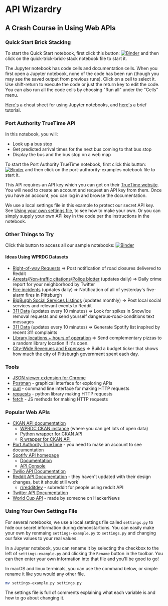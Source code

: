 # API Wizardry
## A Crash Course in Using Web APIs

### Quick Start Brick Stacking
To start the Quick Start notebook, first click this button: [![Binder](https://mybinder.org/badge.svg)](https://mybinder.org/v2/gh/WPRDC/api-training/master)
and then click on the quick-trick-brick-stack notebook file to start it.

The Jupyter notebook has code cells and documentation cells. When you first open a Jupyter notebook, none of the code has been run (though you may see the saved output from previous runs). Click on a cell to select it. Use shift-return to execute the code or just the return key to edit the code. You can also run all the code cells by choosing "Run all" under the "Cells" menu.

[Here's](https://s3.amazonaws.com/assets.datacamp.com/blog_assets/Jupyter_Notebook_Cheat_Sheet.pdf) a cheat sheet for using Jupyter notebooks, and [here's](https://medium.com/codingthesmartway-com-blog/getting-started-with-jupyter-notebook-for-python-4e7082bd5d46) a brief tutorial.

### Port Authority TrueTime API
In this notebook, you will:
* Look up a bus stop
* Get predicted arrival times for the next bus coming to that bus stop
* Display the bus and the bus stop on a web map

To start the Port Authority TrueTime notebook, first click this button: [![Binder](https://mybinder.org/badge.svg)](https://mybinder.org/v2/gh/WPRDC/api-training/master)
and then click on the port-authrority-examples notebook file to start it.

This API requires an API key which you can get on their [TrueTime website](http://truetime.portauthority.org/bustime/login.jsp).  You will need to create an account and request an API key from them. 
Once you have an account, you can log in and browse the documentation.

We use a local settings file in this example to protect our secret API key.
See [Using your own settings file](#using-your-own-settings-file), to see how to make your own.
Or you can simply supply your own API key in the code per the instructions in the notebook.


### Other Things to Try
Click this button to access all our sample notebooks: [![Binder](https://mybinder.org/badge.svg)](https://mybinder.org/v2/gh/WPRDC/api-training/master)

#### Ideas Using WPRDC Datasets 
* [Right-of-way Requests](https://data.wprdc.org/dataset/right-of-way-permits) ⇒ Post notification of road closures delivered to Reddit
* [Arrests](https://data.wprdc.org/dataset/arrest-data)/[Non-traffic citations](https://data.wprdc.org/dataset/non-traffic-citations)/[Police blotter](https://data.wprdc.org/dataset/police-incident-blotter) (updates daily) ⇒  Daily crime report for your neighborhood by Twitter
* [Fire incidents](https://data.wprdc.org/dataset/fire-incidents-in-city-of-pittsburgh) (updates daily) ⇒  Notification of all of yesterday's five-alarm fires in Pittsburgh
* [BigBurgh Social Services Listings](https://data.wprdc.org/dataset/bigburgh-social-service-listings) (updates monthly) ⇒  Post local social services and relevant events to Reddit
* [311 Data](https://data.wprdc.org/dataset/311-data) (updates every 10 minutes) ⇒  Look for spikes in Snow/Ice removal requests and send yourself dangerous-road-conditions text messages
* [311 Data](https://data.wprdc.org/dataset/311-data) (updates every 10 minutes) ⇒ Generate Spotify list inspired by recent 311 complaints
* [Library locations + hours of operation](https://data.wprdc.org/dataset/libraries) ⇒  Send complementary pizzas to a random library location if it's open.
* [City-Wide Revenues and Expenses](https://data.wprdc.org/dataset/city-revenues-and-expenses) ⇒  Build a budget ticker that shows how much the city of Pittsburgh government spent each day.

### Tools
- [JSON viewer extension for Chrome](https://chrome.google.com/webstore/detail/json-viewer/gbmdgpbipfallnflgajpaliibnhdgobh?hl=en-US)
- [Postman](https://www.getpostman.com/) - graphical interface for exploring APIs
- [curl](https://curl.haxx.se/) - command line interface for making HTTP requests
- [requests](http://docs.python-requests.org/en/master/) - python library making HTTP requests
- [fetch](https://developer.mozilla.org/en-US/docs/Web/API/Fetch_API) - JS methods for making HTTP requests


### Popular Web APIs

- [CKAN API documentation](http://docs.ckan.org/en/latest/api/index.html)
  * [WPRDC CKAN instance](https://data.wprdc.org) (where you can get lots of open data)
  * [Python wrapper for CKAN API](https://github.com/ckan/ckanapi)
  * [R wrapper for CKAN API](https://github.com/ropensci/ckanr)
- [Port Authority TrueTime](http://truetime.portauthority.org/bustime/login.jsp) - you need to make an account to see documentation
- [Spotify API homepage](https://developer.spotify.com/)
  * [Documentation](https://developer.spotify.com/documentation/)
  * [API Console](https://developer.spotify.com/console/)
- [Twilio API Documentation](https://www.twilio.com/docs/)
- [Reddit API Documentation](https://old.reddit.com/dev/api) - they haven't updated with their design changes, but it should still work
  * [r/redditdev](https://www.reddit.com/r/redditdev/) - subreddit for people using reddit API
- [Twitter API Documentation](https://developer.twitter.com/en/docs.html)
- [World Cup API](https://worldcup.sfg.io) - made by someone on HackerNews

### Using Your Own Settings File
For several notebooks, we use a local settings file called `settings.py` to hide our secret information during demonstartions.
You can easily make your own by renmaing `settings-example.py` to `settings.py` and changing our fake values to your real values.

In a Jupyter notebook, you can rename it by selecting the checkbox to the left of `settings-example.py` and clicking the `Rename` button in the toolbar.  You can then enter your own information into that file and you'll be good to go!

In macOS and linux terminals, you can use the command below, or simple rename it like you would any other file.
```bash
mv settings-example.py settings.py
```

The settings file is full of comments explaining what each variable is and how to go about changing it.
